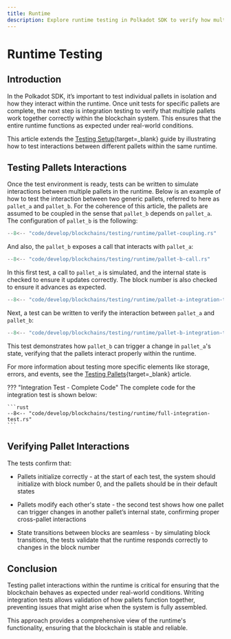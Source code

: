```yaml
---
title: Runtime
description: Explore runtime testing in Polkadot SDK to verify how multiple pallets interact, ensuring smooth functionality within the blockchain environment.
---
```


# Runtime Testing

## Introduction

In the Polkadot SDK, it’s important to test individual pallets in isolation and how they interact within the runtime. Once unit tests for specific pallets are complete, the next step is integration testing to verify that multiple pallets work together correctly within the blockchain system. This ensures that the entire runtime functions as expected under real-world conditions.

This article extends the [Testing Setup](/develop/blockchains/testing/setup){target=\_blank} guide by illustrating how to test interactions between different pallets within the same runtime.

## Testing Pallets Interactions

Once the test environment is ready, tests can be written to simulate interactions between multiple pallets in the runtime. Below is an example of how to test the interaction between two generic pallets, referred to here as `pallet_a` and `pallet_b`. For the coherence of this article, the pallets are assumed to be coupled in the sense that `pallet_b` depends on `pallet_a`. The configuration of `pallet_b` is the following:

```rust
--8<-- "code/develop/blockchains/testing/runtime/pallet-coupling.rs"
```

And also, the `pallet_b` exposes a call that interacts with `pallet_a`:

```rust
--8<-- "code/develop/blockchains/testing/runtime/pallet-b-call.rs"
```

In this first test, a call to `pallet_a` is simulated, and the internal state is checked to ensure it updates correctly. The block number is also checked to ensure it advances as expected.

```rust
--8<-- "code/develop/blockchains/testing/runtime/pallet-a-integration-test.rs"
```

Next, a test can be written to verify the interaction between `pallet_a` and `pallet_b`:

```rust
--8<-- "code/develop/blockchains/testing/runtime/pallet-b-integration-test.rs"
```

This test demonstrates how `pallet_b` can trigger a change in `pallet_a`'s state, verifying that the pallets interact properly within the runtime.

For more information about testing more specific elements like storage, errors, and events, see the [Testing Pallets](/develop/blockchains/testing/setup/){target=\_blank} article.

??? "Integration Test - Complete Code"
    The complete code for the integration test is shown below: 

    ```rust
    --8<-- "code/develop/blockchains/testing/runtime/full-integration-test.rs"
    ```

## Verifying Pallet Interactions

The tests confirm that:

- Pallets initialize correctly - at the start of each test, the system should initialize with block number 0, and the pallets should be in their default states

- Pallets modify each other's state - the second test shows how one pallet can trigger changes in another pallet’s internal state, confirming proper cross-pallet interactions

- State transitions between blocks are seamless - by simulating block transitions, the tests validate that the runtime responds correctly to changes in the block number

## Conclusion

Testing pallet interactions within the runtime is critical for ensuring that the blockchain behaves as expected under real-world conditions. Writing integration tests allows validation of how pallets function together, preventing issues that might arise when the system is fully assembled.

This approach provides a comprehensive view of the runtime's functionality, ensuring that the blockchain is stable and reliable.